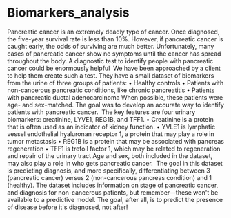 # Biomarkers_analysis
Pancreatic cancer is an extremely deadly type of cancer. Once diagnosed, the five-year survival rate is less than 10%. However, if pancreatic cancer is caught early, the odds of surviving are much better. Unfortunately, many cases of pancreatic cancer show no symptoms until the cancer has spread throughout the body. A diagnostic test to identify people with pancreatic cancer could be enormously helpful  We have been approached by a client to help them create such a test.  They have a small dataset of biomarkers from the urine of three groups of patients: 
	•	Healthy controls
	•	Patients with non-cancerous pancreatic conditions, like chronic pancreatitis
	•	Patients with pancreatic ductal adenocarcinoma 
When possible, these patients were age- and sex-matched. The goal was to develop an accurate way to identify patients with pancreatic cancer.  The key features are four urinary biomarkers: creatinine, LYVE1, REG1B, and TFF1. 
	•	Creatinine is a protein that is often used as an indicator of kidney function. 
	•	YVLE1 is lymphatic vessel endothelial hyaluronan receptor 1, a protein that may play a role in tumor metastasis
	•	REG1B is a protein that may be associated with pancreas regeneration
	•	TFF1 is trefoil factor 1, which may be related to regeneration and repair of the urinary tract
Age and sex, both included in the dataset, may also play a role in who gets pancreatic cancer. 
 The goal in this dataset is predicting diagnosis, and more specifically, differentiating between 3 (pancreatic cancer) versus 2 (non-cancerous pancreas condition) and 1 (healthy). The dataset includes information on stage of pancreatic cancer, and diagnosis for non-cancerous patients, but remember—these won't be available to a predictive model. The goal, after all, is to predict the presence of disease before it's diagnosed, not after! 
